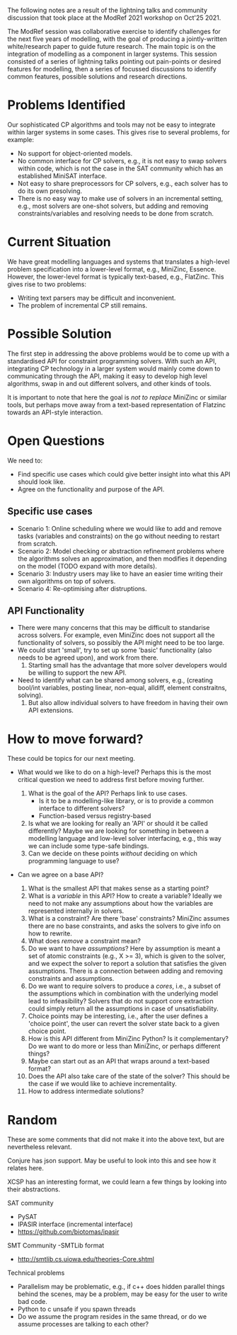 The following notes are a result of the lightning talks and community discussion that took place at the ModRef 2021 workshop on Oct'25 2021. 

The ModRef session was collaborative exercise to identify challenges for the next five years of modelling, with the goal of producing a jointly-written white/research paper to guide future research. The main topic is on the integration of modelling as a component in larger systems. This session consisted of a series of lightning talks pointing out pain-points or desired features for modelling, then a series of focussed discussions to identify common features, possible solutions and research directions.

# Problems Identified

Our sophisticated CP algorithms and tools may not be easy to integrate within larger systems in some cases. This gives rise to several problems, for example:

- No support for object-oriented models.
- No common interface for CP solvers, e.g., it is not easy to swap solvers within code, which is not the case in the SAT community which has an established MiniSAT interface.
- Not easy to share preprocessors for CP solvers, e.g., each solver has to do its own presolving.
- There is no easy way to make use of solvers in an incremental setting, e.g., most solvers are one-shot solvers, but adding and removing constraints/variables and resolving needs to be done from scratch.

# Current Situation

We have great modelling languages and systems that translates a high-level problem specification into a lower-level format, e.g., MiniZinc, Essence. However, the lower-level format is typically text-based, e.g., FlatZinc. This gives rise to two problems:

- Writing text parsers may be difficult and inconvenient.
- The problem of incremental CP still remains.

# Possible Solution

The first step in addressing the above problems would be to come up with a standardised API for constraint programming solvers. With such an API, integrating CP technology in a larger system would mainly come down to communicating through the API, making it easy to develop high level algorithms, swap in and out different solvers, and other kinds of tools.

It is important to note that here the goal is _not to replace_ MiniZinc or similar tools, but perhaps move away from a text-based representation of Flatzinc towards an API-style interaction.

# Open Questions

We need to:

- Find specific use cases which could give better insight into what this API should look like.
- Agree on the functionality and purpose of the API. 	

## Specific use cases

- Scenario 1: Online scheduling where we would like to add and remove tasks (variables and constraints) on the go without needing to restart from scratch.
- Scenario 2: Model checking or abstraction refinement problems where the algorithms solves an approximation, and then modifies it depending on the model (TODO expand with more details).
- Scenario 3: Industry users may like to have an easier time writing their own algorithms on top of solvers.
- Scenario 4: Re-optimising after distruptions.

## API Functionality

- There were many concerns that this may be difficult to standarise across solvers. For example, even MiniZinc does not support all the functionality of solvers, so possibly the API might need to be too large.
- We could start 'small', try to set up some 'basic' functionality (also needs to be agreed upon), and work from there.
	1. Starting small has the advantage that more solver developers would be willing to support the new API.
- Need to identify what can be shared among solvers, e.g., (creating bool/int variables, posting linear, non-equal, alldiff, element constraitns, solving). 
	1. But also allow individual solvers to have freedom in having their own API extensions.

# How to move forward?

These could be topics for our next meeting.

- What would we like to do on a high-level? Perhaps this is the most critical question we need to address first before moving further.
	1. What is the goal of the API? Perhaps link to use cases.
		* Is it to be a modelling-like library, or is to provide a common interface to different solvers?
		* Function-based versus registry-based
	2. Is what we are looking for really an 'API' or should it be called differently? Maybe we are looking for something in between a modelling language and low-level solver interfacing, e.g., this way we can include some type-safe bindings.
	3. Can we decide on these points _without_ deciding on which programming language to use?

- Can we agree on a base API?
	1. What is the smallest API that makes sense as a starting point?
	2. What is a _variable_ in this API? How to create a variable? Ideally we need to not make any assumptions about how the variables are represented internally in solvers.
	3. What is a constraint? Are there 'base' constraints? MiniZinc assumes there are no base constraints, and asks the solvers to give info on how to rewrite. 
	4. What does _remove_ a constraint mean?
	5. Do we want to have _assumptions_? Here by assumption is meant a set of atomic constraints (e.g., X >= 3), which is given to the solver, and we expect the solver to report a solution that satisfies the given assumptions. There is a connection between adding and removing constraints and assumptions.
	6. Do we want to require solvers to produce a _cores_, i.e., a subset of the assumptions which in combination with the underlying model lead to infeasibility? Solvers that do not support core extraction could simply return all the assumptions in case of unsatisfiability.
	7. Choice points may be interesting, i.e., after the user defines a 'choice point', the user can revert the solver state back to a given choice point.
	8. How is this API different from MiniZinc Python? Is it complementary? Do we want to do more or less than MiniZinc, or perhaps different things?
	9. Maybe can start out as an API that wraps around a text-based format?
	10. Does the API also take care of the state of the solver? This should be the case if we would like to achieve incrementality.
	11. How to address intermediate solutions?

# Random

These are some comments that did not make it into the above text, but are nevertheless relevant.

Conjure has json support. May be useful to look into this and see how it relates here.

XCSP has an interesting format, we could learn a few things by looking into their abstractions.

SAT community
- PySAT
- IPASIR interface (incremental interface)
- https://github.com/biotomas/ipasir

SMT Community
-SMTLib format
- http://smtlib.cs.uiowa.edu/theories-Core.shtml


Technical problems
- Parallelism may be problematic, e.g., if c++ does hidden parallel things behind the scenes, may be a problem, may be easy for the user to write bad code.
- Python to c unsafe if you spawn threads
- Do we assume the program resides in the same thread, or do we assume processes are talking to each other?
